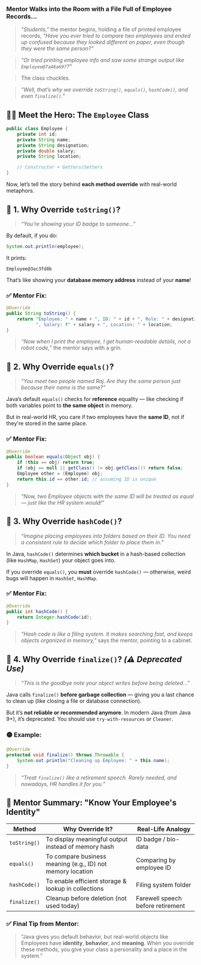  
###  Mentor Walks into the Room with a File Full of Employee Records… 

> *"Students,"* the mentor begins, holding a file of printed employee records, *"Have you ever tried to compare two employees and ended up confused because they looked different on paper, even though they were the same person?"*

> *"Or tried printing employee info and saw some strange output like `Employee@7a46a697`?"*

> The class chuckles.

> *"Well, that’s why we override `toString()`, `equals()`, `hashCode()`, and even `finalize()`."*

 

## 🧑‍💼 Meet the Hero: The `Employee` Class

```java
public class Employee {
    private int id;
    private String name;
    private String designation;
    private double salary;
    private String location;

    // Constructor + Getters/Setters
}
```

Now, let’s tell the story behind **each method override** with real-world metaphors.
 

## 📌 1. **Why Override `toString()`?**

> *“You’re showing your ID badge to someone…”*

By default, if you do:

```java
System.out.println(employee);
```

It prints:

```
Employee@3ac3fd8b
```

That’s like showing your **database memory address** instead of your **name**!

### ✅ Mentor Fix:

```java
@Override
public String toString() {
    return "Employee: " + name + ", ID: " + id + ", Role: " + designation +
           ", Salary: ₹" + salary + ", Location: " + location;
}
```

> *“Now when I print the employee, I get human-readable details, not a robot code,”* the mentor says with a grin.

 

## 📌 2. **Why Override `equals()`?**

> *“You meet two people named Raj. Are they the same person just because their name is the same?”*

Java’s default `equals()` checks for **reference** equality — like checking if both variables point to **the same object** in memory.

But in real-world HR, you care if two employees have the **same ID**, not if they're stored in the same place.

### ✅ Mentor Fix:

```java
@Override
public boolean equals(Object obj) {
    if (this == obj) return true;
    if (obj == null || getClass() != obj.getClass()) return false;
    Employee other = (Employee) obj;
    return this.id == other.id; // assuming ID is unique
}
```

> *"Now, two Employee objects with the same ID will be treated as equal — just like the HR system would!"*

  

## 📌 3. **Why Override `hashCode()`?**

> *“Imagine placing employees into folders based on their ID. You need a consistent rule to decide which folder to place them in.”*

In Java, `hashCode()` determines **which bucket** in a hash-based collection (like `HashMap`, `HashSet`) your object goes into.

If you override `equals()`, you **must** override `hashCode()` — otherwise, weird bugs will happen in `HashSet`, `HashMap`.

### ✅ Mentor Fix:

```java
@Override
public int hashCode() {
    return Integer.hashCode(id);
}
```

> *"Hash code is like a filing system. It makes searching fast, and keeps objects organized in memory,"* says the mentor, pointing to a cabinet.

 

## 📌 4. **Why Override `finalize()`?** *(⚠️ Deprecated Use)*

> *“This is the goodbye note your object writes before being deleted…”*

Java calls `finalize()` **before garbage collection** — giving you a last chance to clean up (like closing a file or database connection).

But it’s **not reliable or recommended anymore**. In modern Java (from Java 9+), it’s deprecated. You should use `try-with-resources` or `Cleaner`.

### 🟡 Example:

```java
@Override
protected void finalize() throws Throwable {
    System.out.println("Cleaning up Employee: " + this.name);
}
```

> *“Treat `finalize()` like a retirement speech. Rarely needed, and nowadays, HR handles it for you.”*

  

## 🧠 Mentor Summary: "Know Your Employee's Identity"

| Method       | Why Override It?                                           | Real-Life Analogy                 |
| ------------ | ---------------------------------------------------------- | --------------------------------- |
| `toString()` | To display meaningful output instead of memory hash        | ID badge / bio-data               |
| `equals()`   | To compare business meaning (e.g., ID) not memory location | Comparing by employee ID          |
| `hashCode()` | To enable efficient storage & lookup in collections        | Filing system folder              |
| `finalize()` | Cleanup before deletion (not used today)                   | Farewell speech before retirement |
 

### ✅ Final Tip from Mentor:

> “Java gives you default behavior, but real-world objects like Employees have **identity**, **behavior**, and **meaning**. When you override these methods, you give your class a personality and a place in the system.”
 